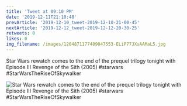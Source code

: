 ```yaml
---
title: 'Tweet at 09:10 PM'
date: '2019-12-11T21:10:48'
prevArticle: '2019-12-10_tweet-2019-12-10-21-00-45'
nextArticle: '2019-12-12_tweet-2019-12-12-20-30-25'
retweets: 0
likes: 0
img_filename: /images/1204871177489047553-ELiP77JXsAAMaL5.jpg
---
```

Star Wars rewatch comes to the end of the prequel trilogy tonight with Episode III Revenge of the Sith (2005) #starwars #StarWarsTheRiseOfSkywalker

![Star Wars rewatch comes to the end of the prequel trilogy tonight with Episode III Revenge of the Sith (2005) #starwars #StarWarsTheRiseOfSkywalker](/images/1204871177489047553-ELiP77JXsAAMaL5.jpg "Star Wars rewatch comes to the end of the prequel trilogy tonight with Episode III Revenge of the Sith (2005) #starwars #StarWarsTheRiseOfSkywalker")